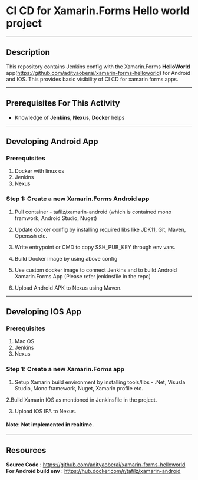 # CI CD for Xamarin.Forms Hello world project

---

## Description

This repository contains Jenkins config with the Xamarin.Forms **HelloWorld** app(https://github.com/adityaoberai/xamarin-forms-helloworld) for Android and IOS. This provides basic visibility of CI CD for xamarin forms apps.

---

## Prerequisites For This Activity

* Knowledge of **Jenkins**, **Nexus**, **Docker** helps

---

## Developing Android App

### Prerequisites

1. Docker with linux os
2. Jenkins
3. Nexus

### Step 1: Create a new Xamarin.Forms Android app

1. Pull container - tafilz/xamarin-android (which is contained mono framwork, Android Studio, Nuget)

2. Update docker config by installing required libs like JDK11, Git, Maven, Openssh etc.

3. Write entrypoint or CMD to copy SSH_PUB_KEY through env vars.

4. Build Docker image by using above config

5. Use custom docker image to connect Jenkins and to build Android Xamarin.Forms App (Please refer jenkinsfile in the repo)

6. Upload Android APK to Nexus using Maven.

---

## Developing IOS App

### Prerequisites

1. Mac OS
2. Jenkins
3. Nexus

### Step 1: Create a new Xamarin.Forms app

1. Setup Xamarin build environment by installing tools/libs - .Net, Visusla Studio, Mono framework, Nuget, Xamarin profile etc.

2.Build Xamarin IOS as mentioned in Jenkinsfile in the project. 

3. Upload IOS IPA to Nexus.

#### Note: Not implemented in realtime. 

---

## Resources
**Source Code** : https://github.com/adityaoberai/xamarin-forms-helloworld
**For Android build env** : https://hub.docker.com/r/tafilz/xamarin-android

